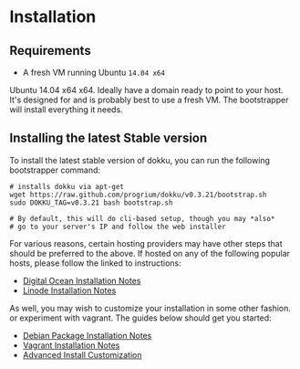 # Installation

## Requirements

- A fresh VM running Ubuntu `14.04 x64`

Ubuntu 14.04 x64 x64. Ideally have a domain ready to point to your host. It's designed for and is probably best to use a fresh VM. The bootstrapper will install everything it needs.

## Installing the latest Stable version

To install the latest stable version of dokku, you can run the following bootstrapper command:

```shell
# installs dokku via apt-get
wget https://raw.github.com/progrium/dokku/v0.3.21/bootstrap.sh
sudo DOKKU_TAG=v0.3.21 bash bootstrap.sh

# By default, this will do cli-based setup, though you may *also*
# go to your server's IP and follow the web installer
```

For various reasons, certain hosting providers may have other steps that should be preferred to the above. If hosted on any of the following popular hosts, please follow the linked to instructions:

- [Digital Ocean Installation Notes](http://progrium.viewdocs.io/dokku/getting-started/install/digitalocean)
- [Linode Installation Notes](http://progrium.viewdocs.io/dokku/getting-started/install/linode)

As well, you may wish to customize your installation in some other fashion. or experiment with vagrant. The guides below should get you started:

- [Debian Package Installation Notes](http://progrium.viewdocs.io/dokku/getting-started/install/debian)
- [Vagrant Installation Notes](http://progrium.viewdocs.io/dokku/getting-started/install/vagrant)
- [Advanced Install Customization](http://progrium.viewdocs.io/dokku/advanced-installation)
